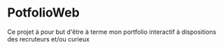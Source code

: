 # PotfolioWeb
Ce projet à pour but d'être à terme mon portfolio interactif à dispositions des recruteurs et/ou curieux 

